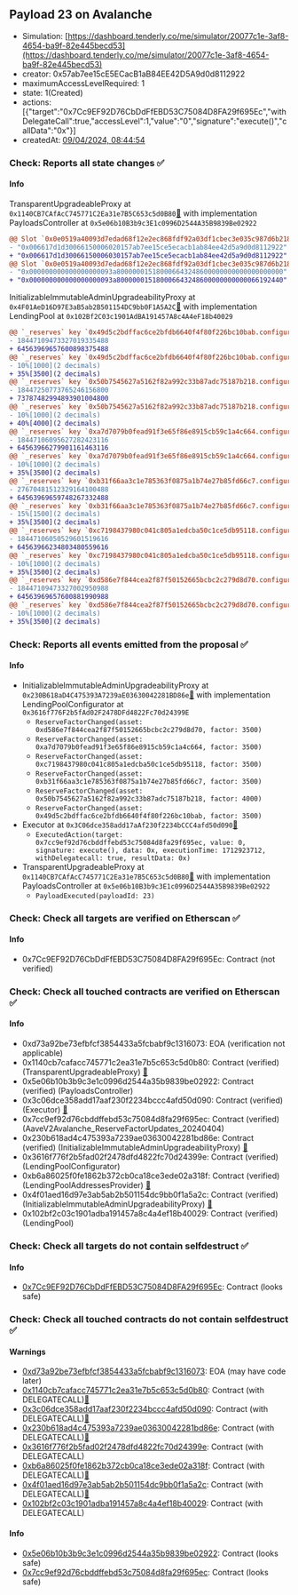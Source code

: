 ## Payload 23 on Avalanche

- Simulation: [https://dashboard.tenderly.co/me/simulator/20077c1e-3af8-4654-ba9f-82e445becd53](https://dashboard.tenderly.co/me/simulator/20077c1e-3af8-4654-ba9f-82e445becd53)
- creator: 0x57ab7ee15cE5ECacB1aB84EE42D5A9d0d8112922
- maximumAccessLevelRequired: 1
- state: 1(Created)
- actions: [{"target":"0x7Cc9EF92D76CbDdFfEBD53C75084D8FA29f695Ec","withDelegateCall":true,"accessLevel":1,"value":"0","signature":"execute()","callData":"0x"}]
- createdAt: [09/04/2024, 08:44:54](https://snowtrace.io/tx/0xa9dd4159ddff9e8a297b7d34c212d080cd81dad5f39af561ef0d56d6d4aa5cc0)

### Check: Reports all state changes :white_check_mark:

#### Info


TransparentUpgradeableProxy at `0x1140CB7CAfAcC745771C2Ea31e7B5C653c5d0B80`[:ghost:](https://github.com/bgd-labs/aave-address-book "GovernanceV3Avalanche.PAYLOADS_CONTROLLER") with implementation PayloadsController at `0x5e06b10B3b9c3E1c0996D2544A35B9839Be02922`
```diff
@@ Slot `0x0e0519a40093d7edad68f12e2ec868fdf92a03df1cbec3e035c987d6b218f2f4` @@
- "0x006617d1d30066150006020157ab7ee15ce5ecacb1ab84ee42d5a9d0d8112922"
+ "0x006617d1d30066150006030157ab7ee15ce5ecacb1ab84ee42d5a9d0d8112922"
@@ Slot `0x0e0519a40093d7edad68f12e2ec868fdf92a03df1cbec3e035c987d6b218f2f5` @@
- "0x000000000000000000093a800000015180006643248600000000000000000000"
+ "0x000000000000000000093a800000015180006643248600000000000066192440"
```

InitializableImmutableAdminUpgradeabilityProxy at `0x4F01AeD16D97E3aB5ab2B501154DC9bb0F1A5A2C`[:ghost:](https://github.com/bgd-labs/aave-address-book "AaveV2Avalanche.POOL") with implementation LendingPool at `0x102Bf2C03c1901AdBA191457A8c4A4eF18b40029`
```diff
@@ `_reserves` key `0x49d5c2bdffac6ce2bfdb6640f4f80f226bc10bab.configuration.data` @@
- 18447109473327019335488
+ 64563969657600898375488
@@ `_reserves` key `0x49d5c2bdffac6ce2bfdb6640f4f80f226bc10bab.configuration.data_decoded.reserveFactor` @@
- 10%[1000](2 decimals)
+ 35%[3500](2 decimals)
@@ `_reserves` key `0x50b7545627a5162f82a992c33b87adc75187b218.configuration.data` @@
- 18447250773765246156800
+ 73787482994893901004800
@@ `_reserves` key `0x50b7545627a5162f82a992c33b87adc75187b218.configuration.data_decoded.reserveFactor` @@
- 10%[1000](2 decimals)
+ 40%[4000](2 decimals)
@@ `_reserves` key `0xa7d7079b0fead91f3e65f86e8915cb59c1a4c664.configuration.data` @@
- 18447106095627282423116
+ 64563966279901161463116
@@ `_reserves` key `0xa7d7079b0fead91f3e65f86e8915cb59c1a4c664.configuration.data_decoded.reserveFactor` @@
- 10%[1000](2 decimals)
+ 35%[3500](2 decimals)
@@ `_reserves` key `0xb31f66aa3c1e785363f0875a1b74e27b85fd66c7.configuration.data` @@
- 27670481512329164100488
+ 64563969659748267332488
@@ `_reserves` key `0xb31f66aa3c1e785363f0875a1b74e27b85fd66c7.configuration.data_decoded.reserveFactor` @@
- 15%[1500](2 decimals)
+ 35%[3500](2 decimals)
@@ `_reserves` key `0xc7198437980c041c805a1edcba50c1ce5db95118.configuration.data` @@
- 18447106050529601519616
+ 64563966234803480559616
@@ `_reserves` key `0xc7198437980c041c805a1edcba50c1ce5db95118.configuration.data_decoded.reserveFactor` @@
- 10%[1000](2 decimals)
+ 35%[3500](2 decimals)
@@ `_reserves` key `0xd586e7f844cea2f87f50152665bcbc2c279d8d70.configuration.data` @@
- 18447109473327002950988
+ 64563969657600881990988
@@ `_reserves` key `0xd586e7f844cea2f87f50152665bcbc2c279d8d70.configuration.data_decoded.reserveFactor` @@
- 10%[1000](2 decimals)
+ 35%[3500](2 decimals)
```


### Check: Reports all events emitted from the proposal :white_check_mark:

#### Info

- InitializableImmutableAdminUpgradeabilityProxy at `0x230B618aD4C475393A7239aE03630042281BD86e`[:ghost:](https://github.com/bgd-labs/aave-address-book "AaveV2Avalanche.POOL_CONFIGURATOR") with implementation LendingPoolConfigurator at `0x3616f776F2b5fAd02F2478DFd4822Fc70d24399E`
  - `ReserveFactorChanged(asset: 0xd586e7f844cea2f87f50152665bcbc2c279d8d70, factor: 3500)`
  - `ReserveFactorChanged(asset: 0xa7d7079b0fead91f3e65f86e8915cb59c1a4c664, factor: 3500)`
  - `ReserveFactorChanged(asset: 0xc7198437980c041c805a1edcba50c1ce5db95118, factor: 3500)`
  - `ReserveFactorChanged(asset: 0xb31f66aa3c1e785363f0875a1b74e27b85fd66c7, factor: 3500)`
  - `ReserveFactorChanged(asset: 0x50b7545627a5162f82a992c33b87adc75187b218, factor: 4000)`
  - `ReserveFactorChanged(asset: 0x49d5c2bdffac6ce2bfdb6640f4f80f226bc10bab, factor: 3500)`
- Executor at `0x3C06dce358add17aAf230f2234bCCC4afd50d090`[:ghost:](https://github.com/bgd-labs/aave-address-book "AaveV2Avalanche.POOL_ADMIN, AaveV3Avalanche.ACL_ADMIN, GovernanceV3Avalanche.EXECUTOR_LVL_1")
  - `ExecutedAction(target: 0x7cc9ef92d76cbddffebd53c75084d8fa29f695ec, value: 0, signature: execute(), data: 0x, executionTime: 1712923712, withDelegatecall: true, resultData: 0x)`
- TransparentUpgradeableProxy at `0x1140CB7CAfAcC745771C2Ea31e7B5C653c5d0B80`[:ghost:](https://github.com/bgd-labs/aave-address-book "GovernanceV3Avalanche.PAYLOADS_CONTROLLER") with implementation PayloadsController at `0x5e06b10B3b9c3E1c0996D2544A35B9839Be02922`
  - `PayloadExecuted(payloadId: 23)`

### Check: Check all targets are verified on Etherscan :white_check_mark:

#### Info

- 0x7Cc9EF92D76CbDdFfEBD53C75084D8FA29f695Ec: Contract (not verified) 

### Check: Check all touched contracts are verified on Etherscan :white_check_mark:

#### Info

- 0xd73a92be73efbfcf3854433a5fcbabf9c1316073: EOA (verification not applicable)
- 0x1140cb7cafacc745771c2ea31e7b5c653c5d0b80: Contract (verified) (TransparentUpgradeableProxy) [:ghost:](https://github.com/bgd-labs/aave-address-book "GovernanceV3Avalanche.PAYLOADS_CONTROLLER")
- 0x5e06b10b3b9c3e1c0996d2544a35b9839be02922: Contract (verified) (PayloadsController) 
- 0x3c06dce358add17aaf230f2234bccc4afd50d090: Contract (verified) (Executor) [:ghost:](https://github.com/bgd-labs/aave-address-book "AaveV2Avalanche.POOL_ADMIN, AaveV3Avalanche.ACL_ADMIN, GovernanceV3Avalanche.EXECUTOR_LVL_1")
- 0x7cc9ef92d76cbddffebd53c75084d8fa29f695ec: Contract (verified) (AaveV2Avalanche_ReserveFactorUpdates_20240404) 
- 0x230b618ad4c475393a7239ae03630042281bd86e: Contract (verified) (InitializableImmutableAdminUpgradeabilityProxy) [:ghost:](https://github.com/bgd-labs/aave-address-book "AaveV2Avalanche.POOL_CONFIGURATOR")
- 0x3616f776f2b5fad02f2478dfd4822fc70d24399e: Contract (verified) (LendingPoolConfigurator) 
- 0xb6a86025f0fe1862b372cb0ca18ce3ede02a318f: Contract (verified) (LendingPoolAddressesProvider) [:ghost:](https://github.com/bgd-labs/aave-address-book "AaveV2Avalanche.POOL_ADDRESSES_PROVIDER")
- 0x4f01aed16d97e3ab5ab2b501154dc9bb0f1a5a2c: Contract (verified) (InitializableImmutableAdminUpgradeabilityProxy) [:ghost:](https://github.com/bgd-labs/aave-address-book "AaveV2Avalanche.POOL")
- 0x102bf2c03c1901adba191457a8c4a4ef18b40029: Contract (verified) (LendingPool) 

### Check: Check all targets do not contain selfdestruct :white_check_mark:

#### Info

- [0x7Cc9EF92D76CbDdFfEBD53C75084D8FA29f695Ec](https://snowtrace.io/address/0x7Cc9EF92D76CbDdFfEBD53C75084D8FA29f695Ec): Contract (looks safe)

### Check: Check all touched contracts do not contain selfdestruct :white_check_mark:

#### Warnings

- [0xd73a92be73efbfcf3854433a5fcbabf9c1316073](https://snowtrace.io/address/0xd73a92be73efbfcf3854433a5fcbabf9c1316073): EOA (may have code later)
- [0x1140cb7cafacc745771c2ea31e7b5c653c5d0b80](https://snowtrace.io/address/0x1140cb7cafacc745771c2ea31e7b5c653c5d0b80): Contract (with DELEGATECALL)[:ghost:](https://github.com/bgd-labs/aave-address-book "GovernanceV3Avalanche.PAYLOADS_CONTROLLER")
- [0x3c06dce358add17aaf230f2234bccc4afd50d090](https://snowtrace.io/address/0x3c06dce358add17aaf230f2234bccc4afd50d090): Contract (with DELEGATECALL)[:ghost:](https://github.com/bgd-labs/aave-address-book "AaveV2Avalanche.POOL_ADMIN, AaveV3Avalanche.ACL_ADMIN, GovernanceV3Avalanche.EXECUTOR_LVL_1")
- [0x230b618ad4c475393a7239ae03630042281bd86e](https://snowtrace.io/address/0x230b618ad4c475393a7239ae03630042281bd86e): Contract (with DELEGATECALL)[:ghost:](https://github.com/bgd-labs/aave-address-book "AaveV2Avalanche.POOL_CONFIGURATOR")
- [0x3616f776f2b5fad02f2478dfd4822fc70d24399e](https://snowtrace.io/address/0x3616f776f2b5fad02f2478dfd4822fc70d24399e): Contract (with DELEGATECALL)
- [0xb6a86025f0fe1862b372cb0ca18ce3ede02a318f](https://snowtrace.io/address/0xb6a86025f0fe1862b372cb0ca18ce3ede02a318f): Contract (with DELEGATECALL)[:ghost:](https://github.com/bgd-labs/aave-address-book "AaveV2Avalanche.POOL_ADDRESSES_PROVIDER")
- [0x4f01aed16d97e3ab5ab2b501154dc9bb0f1a5a2c](https://snowtrace.io/address/0x4f01aed16d97e3ab5ab2b501154dc9bb0f1a5a2c): Contract (with DELEGATECALL)[:ghost:](https://github.com/bgd-labs/aave-address-book "AaveV2Avalanche.POOL")
- [0x102bf2c03c1901adba191457a8c4a4ef18b40029](https://snowtrace.io/address/0x102bf2c03c1901adba191457a8c4a4ef18b40029): Contract (with DELEGATECALL)

#### Info

- [0x5e06b10b3b9c3e1c0996d2544a35b9839be02922](https://snowtrace.io/address/0x5e06b10b3b9c3e1c0996d2544a35b9839be02922): Contract (looks safe)
- [0x7cc9ef92d76cbddffebd53c75084d8fa29f695ec](https://snowtrace.io/address/0x7cc9ef92d76cbddffebd53c75084d8fa29f695ec): Contract (looks safe)

